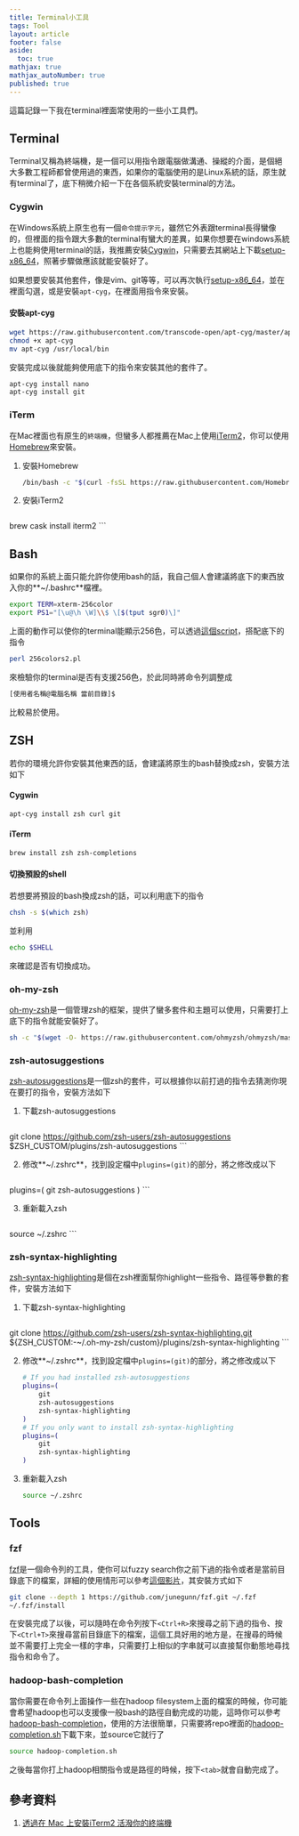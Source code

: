 ```yaml
---
title: Terminal小工具
tags: Tool
layout: article
footer: false
aside:
  toc: true
mathjax: true
mathjax_autoNumber: true
published: true
---
```


這篇記錄一下我在terminal裡面常使用的一些小工具們。

<!--more-->

## Terminal

Terminal又稱為終端機，是一個可以用指令跟電腦做溝通、操縱的介面，是個絕大多數工程師都曾使用過的東西，如果你的電腦使用的是Linux系統的話，原生就有terminal了，底下稍微介紹一下在各個系統安裝terminal的方法。

### Cygwin

在Windows系統上原生也有一個`命令提示字元`，雖然它外表跟terminal長得蠻像的，但裡面的指令跟大多數的terminal有蠻大的差異，如果你想要在windows系統上也能夠使用terminal的話，我推薦安裝[Cygwin](https://www.cygwin.com/)，只需要去其網站上下載[setup-x86_64](https://www.cygwin.com/setup-x86_64.exe)，照著步驟做應該就能安裝好了。

如果想要安裝其他套件，像是vim、git等等，可以再次執行[setup-x86_64](https://www.cygwin.com/setup-x86_64.exe)，並在裡面勾選，或是安裝`apt-cyg`，在裡面用指令來安裝。

#### 安裝apt-cyg

```bash
wget https://raw.githubusercontent.com/transcode-open/apt-cyg/master/apt-cyg
chmod +x apt-cyg
mv apt-cyg /usr/local/bin
```

安裝完成以後就能夠使用底下的指令來安裝其他的套件了。

```bash
apt-cyg install nano
apt-cyg install git
```

### iTerm

在Mac裡面也有原生的`終端機`，但蠻多人都推薦在Mac上使用[iTerm2](https://www.iterm2.com/)，你可以使用[Homebrew](https://brew.sh/index_zh-tw.html)來安裝。

1. 安裝Homebrew

    ```bash
    /bin/bash -c "$(curl -fsSL https://raw.githubusercontent.com/Homebrew/install/master/install.sh)"
    ```

2. 安裝iTerm2

    ```bash
brew cask install iterm2
    ```
    
    

## Bash

如果你的系統上面只能允許你使用bash的話，我自己個人會建議將底下的東西放入你的**~/.bashrc**檔裡。

```bash
export TERM=xterm-256color
export PS1="[\u@\h \W]\\$ \[$(tput sgr0)\]"
```

上面的動作可以使你的terminal能顯示256色，可以透過[這個script](http://www.robmeerman.co.uk/_media/unix/256colors2.pl)，搭配底下的指令

```bash
perl 256colors2.pl
```

來檢驗你的terminal是否有支援256色，於此同時將命令列調整成

```bash
[使用者名稱@電腦名稱 當前目錄]$ 
```

比較易於使用。

## ZSH

若你的環境允許你安裝其他東西的話，會建議將原生的bash替換成zsh，安裝方法如下

#### Cygwin

```bash
apt-cyg install zsh curl git
```

#### iTerm

```bash
brew install zsh zsh-completions
```

#### 切換預設的shell

若想要將預設的bash換成zsh的話，可以利用底下的指令

```bash
chsh -s $(which zsh)
```

並利用

```bash
echo $SHELL
```

來確認是否有切換成功。

### oh-my-zsh

[oh-my-zsh](https://github.com/ohmyzsh/ohmyzsh)是一個管理zsh的框架，提供了蠻多套件和主題可以使用，只需要打上底下的指令就能安裝好了。

```bash
sh -c "$(wget -O- https://raw.githubusercontent.com/ohmyzsh/ohmyzsh/master/tools/install.sh)"
```

### zsh-autosuggestions

[zsh-autosuggestions](https://github.com/zsh-users/zsh-autosuggestions)是一個zsh的套件，可以根據你以前打過的指令去猜測你現在要打的指令，安裝方法如下

1. 下載zsh-autosuggestions

    ```bash
git clone https://github.com/zsh-users/zsh-autosuggestions $ZSH_CUSTOM/plugins/zsh-autosuggestions
    ```

2. 修改**~/.zshrc**，找到設定檔中`plugins=(git)`的部分，將之修改成以下

    ```bash
plugins=(
        git
        zsh-autosuggestions
)
    ```

3. 重新載入zsh

    ```bash
source ~/.zshrc
    ```

### zsh-syntax-highlighting

[zsh-syntax-highlighting](https://github.com/zsh-users/zsh-syntax-highlighting)是個在zsh裡面幫你highlight一些指令、路徑等參數的套件，安裝方法如下

1. 下載zsh-syntax-highlighting

    ```bash
git clone https://github.com/zsh-users/zsh-syntax-highlighting.git ${ZSH_CUSTOM:-~/.oh-my-zsh/custom}/plugins/zsh-syntax-highlighting
    ```

2. 修改**~/.zshrc**，找到設定檔中`plugins=(git)`的部分，將之修改成以下

    ```bash
    # If you had installed zsh-autosuggestions
    plugins=(
        git
        zsh-autosuggestions
        zsh-syntax-highlighting
    )
    # If you only want to install zsh-syntax-highlighting
    plugins=(
        git
        zsh-syntax-highlighting
    )
    ```

3. 重新載入zsh

    ```bash
    source ~/.zshrc
    ```

## Tools

### fzf

[fzf](https://github.com/junegunn/fzf)是一個命令列的工具，使你可以fuzzy search你之前下過的指令或者是當前目錄底下的檔案，詳細的使用情形可以參考[這個影片](https://www.youtube.com/watch?v=qgG5Jhi_Els)，其安裝方式如下

```bash
git clone --depth 1 https://github.com/junegunn/fzf.git ~/.fzf
~/.fzf/install
```

在安裝完成了以後，可以隨時在命令列按下`<Ctrl+R>`來搜尋之前下過的指令、按下`<Ctrl+T>`來搜尋當前目錄底下的檔案，這個工具好用的地方是，在搜尋的時候並不需要打上完全一樣的字串，只需要打上相似的字串就可以直接幫你動態地尋找指令和命令了。

### hadoop-bash-completion

當你需要在命令列上面操作一些在hadoop filesystem上面的檔案的時候，你可能會希望hadoop也可以支援像一般bash的路徑自動完成的功能，這時你可以參考[hadoop-bash-completion](https://github.com/lensesio/hadoop-bash-completion)，使用的方法很簡單，只需要將repo裡面的[hadoop-completion.sh](https://github.com/lensesio/hadoop-bash-completion/blob/master/hadoop-completion.sh)下載下來，並source它就行了

```bash
source hadoop-completion.sh
```

之後每當你打上hadoop相關指令或是路徑的時候，按下`<tab>`就會自動完成了。

## 參考資料

1. [透過在 Mac 上安裝iTerm2 活潑你的終端機](https://dustinhsiao21.com/2019/04/09/%E9%80%8F%E9%81%8E%E5%9C%A8-mac-%E4%B8%8A%E5%AE%89%E8%A3%9Diterm2-%E6%B4%BB%E6%BD%91%E4%BD%A0%E7%9A%84%E7%B5%82%E7%AB%AF%E6%A9%9F/)